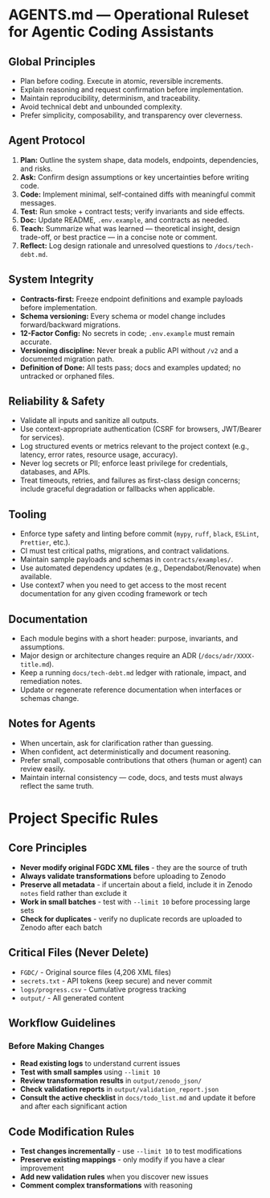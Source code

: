 # AGENTS.md — Operational Ruleset for Agentic Coding Assistants

## Global Principles

- Plan before coding. Execute in atomic, reversible increments.
- Explain reasoning and request confirmation before implementation.
- Maintain reproducibility, determinism, and traceability.
- Avoid technical debt and unbounded complexity.
- Prefer simplicity, composability, and transparency over cleverness.

## Agent Protocol

1. **Plan:** Outline the system shape, data models, endpoints, dependencies, and risks.
2. **Ask:** Confirm design assumptions or key uncertainties before writing code.
3. **Code:** Implement minimal, self-contained diffs with meaningful commit messages.
4. **Test:** Run smoke + contract tests; verify invariants and side effects.
5. **Doc:** Update README, `.env.example`, and contracts as needed.
6. **Teach:** Summarize what was learned — theoretical insight, design trade-off, or best practice — in a concise note or comment.
7. **Reflect:** Log design rationale and unresolved questions to `/docs/tech-debt.md`.

## System Integrity

- **Contracts-first:** Freeze endpoint definitions and example payloads before implementation.
- **Schema versioning:** Every schema or model change includes forward/backward migrations.
- **12-Factor Config:** No secrets in code; `.env.example` must remain accurate.
- **Versioning discipline:** Never break a public API without `/v2` and a documented migration path.
- **Definition of Done:** All tests pass; docs and examples updated; no untracked or orphaned files.

## Reliability & Safety

- Validate all inputs and sanitize all outputs.
- Use context-appropriate authentication (CSRF for browsers, JWT/Bearer for services).
- Log structured events or metrics relevant to the project context (e.g., latency, error rates, resource usage, accuracy).
- Never log secrets or PII; enforce least privilege for credentials, databases, and APIs.
- Treat timeouts, retries, and failures as first-class design concerns; include graceful degradation or fallbacks when applicable.

## Tooling

- Enforce type safety and linting before commit (`mypy`, `ruff`, `black`, `ESLint`, `Prettier`, etc.).
- CI must test critical paths, migrations, and contract validations.
- Maintain sample payloads and schemas in `contracts/examples/`.
- Use automated dependency updates (e.g., Dependabot/Renovate) when available.
- Use context7 when you need to get access to the most recent documentation for any given ccoding framework or tech

## Documentation

- Each module begins with a short header: purpose, invariants, and assumptions.
- Major design or architecture changes require an ADR (`/docs/adr/XXXX-title.md`).
- Keep a running `docs/tech-debt.md` ledger with rationale, impact, and remediation notes.
- Update or regenerate reference documentation when interfaces or schemas change.

## Notes for Agents

- When uncertain, ask for clarification rather than guessing.
- When confident, act deterministically and document reasoning.
- Prefer small, composable contributions that others (human or agent) can review easily.
- Maintain internal consistency — code, docs, and tests must always reflect the same truth.

# Project Specific Rules

## Core Principles

- **Never modify original FGDC XML files** - they are the source of truth
- **Always validate transformations** before uploading to Zenodo
- **Preserve all metadata** - if uncertain about a field, include it in Zenodo `notes` field rather than exclude it
- **Work in small batches** - test with `--limit 10` before processing large sets
- **Check for duplicates** - verify no duplicate records are uploaded to Zenodo after each batch

## Critical Files (Never Delete)

- `FGDC/` - Original source files (4,206 XML files)
- `secrets.txt` - API tokens (keep secure) and never commit
- `logs/progress.csv` - Cumulative progress tracking
- `output/` - All generated content

## Workflow Guidelines

### Before Making Changes

- **Read existing logs** to understand current issues
- **Test with small samples** using `--limit 10`
- **Review transformation results** in `output/zenodo_json/`
- **Check validation reports** in `output/validation_report.json`
- **Consult the active checklist** in `docs/todo_list.md` and update it before and after each significant action

## Code Modification Rules

- **Test changes incrementally** - use `--limit 10` to test modifications
- **Preserve existing mappings** - only modify if you have a clear improvement
- **Add new validation rules** when you discover new issues
- **Comment complex transformations** with reasoning
